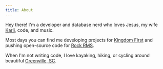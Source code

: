 ```yaml
---
title: About
---
```


Hey there! I'm a developer and database nerd who loves Jesus, my wife [Karli](http://instagram.com/karlijstevens), code, and music.

Most days you can find me developing projects for [Kingdom First](https://kingdomfirstsolutions.com) and pushing open-source code for [Rock RMS](http://rockrms.com).

When I'm not writing code, I love kayaking, hiking, or cycling around beautiful [Greenville, SC](http://lifeingreenville.com).


